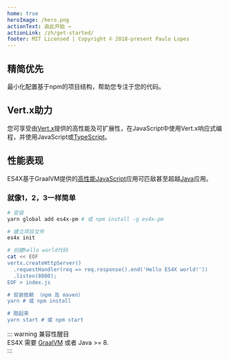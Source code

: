 ```yaml
---
home: true
heroImage: /hero.png
actionText: 由此开始 →
actionLink: /zh/get-started/
footer: MIT Licensed | Copyright © 2018-present Paulo Lopes
---
```


<div class="features">
  <div class="feature">
    <h2>精简优先</h2>
    <p>最小化配置基于npm的项目结构，帮助您专注于您的代码。</p>
  </div>
  <div class="feature">
    <h2>Vert.x助力</h2>
    <p>您可享受由<a href="https://vertx.io">Vert.x</a>提供的高性能及可扩展性，在JavaScript中使用Vert.x响应式编程，并使用JavaScript或<a href="https://www.typescriptlang.org/">TypeScript</a>。</p>
  </div>
  <div class="feature">
    <h2>性能表现</h2>
    <p>ES4X基于GraalVM提供的<a href="https://www.techempower.com/benchmarks/#section=data-r18&hw=ph&test=db&l=zik0sf-f">高性能JavaScript</a>应用可匹敌甚至超越<a href="https://www.techempower.com/benchmarks/#section=data-r18&hw=ph&test=db">Java</a>应用。</p>
  </div>
</div>

### 就像1，2，3一样简单

``` bash
# 安装
yarn global add es4x-pm # 或 npm install -g es4x-pm

# 建立项目文件
es4x init

# 创建hello world代码
cat << EOF
vertx.createHttpServer()
  .requestHandler(req => req.response().end('Hello ES4X world!'))
  .listen(8080);
EOF > index.js

# 安装依赖 （npm 及 maven）
yarn # 或 npm install

# 跑起来  
yarn start # 或 npm start
```

::: warning 兼容性醒目   
ES4X 需要 [GraalVM](https://www.graalvm.org) 或者 Java >= 8.   
:::
